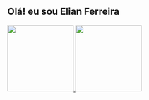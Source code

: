 ## Olá! eu sou Elian Ferreira


<div>
  <a href="https://github.com/elianferreira">
  <img height="150em" src="https://github-readme-stats.vercel.app/api?username=elianferreira&show_icons=true&theme=omni&include_all_commits=true&count_private=true"/>
  <img height="150em" src="https://github-readme-stats.vercel.app/api/top-langs/?username=elianferreira&layout=compact&langs_count=7&theme=omni"/>
</div>





